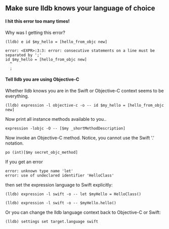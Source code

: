 ## Make sure lldb knows your language of choice

#### I hit this error too many times!
Why was I getting this error?
```
(lldb) e id $my_hello = [hello_from_objc new]

error: <EXPR>:3:3: error: consecutive statements on a line must be separated by ';'
id $my_hello = [hello_from_objc new]
  ^
  ;
```
#### Tell lldb you are using Objective-C
Whether lldb knows you are in the Swift or Objective-C context seems to be everything.
  
```
(lldb) expression -l objective-c -o -- id $my_hello = [hello_from_objc new]
```
Now print all instance methods available to you..

```
expression -lobjc -O -- [$my _shortMethodDescription]
```
Now invoke an Objective-C method.  Notice, you cannot use the Swift '.' notation.
```
po (int)[$my secret_objc_method]
```
If you get an error
```
error: unknown type name 'let'
error: use of undeclared identifier 'HelloClass'
```
then set the expression language to Swift explicitly:
```
(lldb) expression -l swift -o -- let $myHello = HelloClass()

(lldb) expression -l swift -o -- $myHello.hello()
```
Or you can change the lldb language context back to Objective-C or Swift:

`(lldb) settings set target.language swift`
